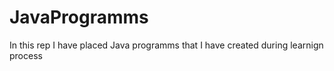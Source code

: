 # JavaProgramms
In this rep I have placed Java programms that I have created during learnign process
